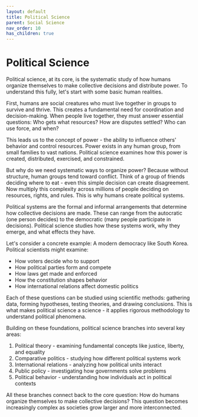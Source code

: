 ```yaml
---
layout: default
title: Political Science
parent: Social Science
nav_order: 10
has_children: true
---
```

# **Political Science**

Political science, at its core, is the systematic study of how humans organize themselves to make collective decisions and distribute power. To understand this fully, let's start with some basic human realities.

First, humans are social creatures who must live together in groups to survive and thrive. This creates a fundamental need for coordination and decision-making. When people live together, they must answer essential questions: Who gets what resources? How are disputes settled? Who can use force, and when? 

This leads us to the concept of power - the ability to influence others' behavior and control resources. Power exists in any human group, from small families to vast nations. Political science examines how this power is created, distributed, exercised, and constrained.

But why do we need systematic ways to organize power? Because without structure, human groups tend toward conflict. Think of a group of friends deciding where to eat - even this simple decision can create disagreement. Now multiply this complexity across millions of people deciding on resources, rights, and rules. This is why humans create political systems.

Political systems are the formal and informal arrangements that determine how collective decisions are made. These can range from the autocratic (one person decides) to the democratic (many people participate in decisions). Political science studies how these systems work, why they emerge, and what effects they have.

Let's consider a concrete example: A modern democracy like South Korea. Political scientists might examine:
- How voters decide who to support
- How political parties form and compete
- How laws get made and enforced
- How the constitution shapes behavior
- How international relations affect domestic politics

Each of these questions can be studied using scientific methods: gathering data, forming hypotheses, testing theories, and drawing conclusions. This is what makes political science a science - it applies rigorous methodology to understand political phenomena.

Building on these foundations, political science branches into several key areas:
1. Political theory - examining fundamental concepts like justice, liberty, and equality
2. Comparative politics - studying how different political systems work
3. International relations - analyzing how political units interact
4. Public policy - investigating how governments solve problems
5. Political behavior - understanding how individuals act in political contexts

All these branches connect back to the core question: How do humans organize themselves to make collective decisions? This question becomes increasingly complex as societies grow larger and more interconnected.
